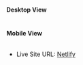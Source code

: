 #### Desktop View

<img src="public/images/tailwind-gega-project-desktop.png" alt="">

#### Mobile View

<img src="public/images/tailwind-gega-project-mobile.png" alt="">

- Live Site URL: [Netlify](https://tailwind-gega-project.netlify.app/)
